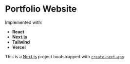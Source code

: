 # Portfolio Website

Implemented with:

- **React**
- **Next.js**
- **Tailwind**
- **Vercel**

This is a [Next.js](https://nextjs.org/) project bootstrapped with [`create-next-app`](https://github.com/vercel/next.js/tree/canary/packages/create-next-app).

